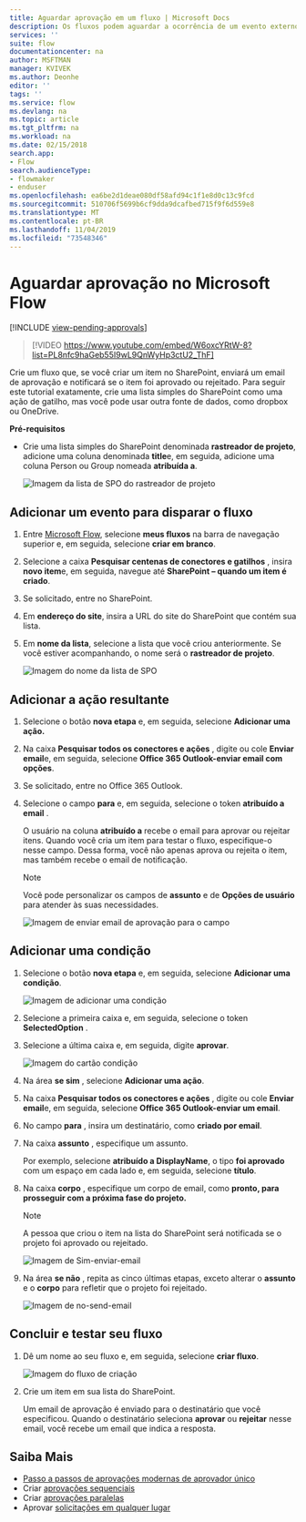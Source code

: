 ```yaml
---
title: Aguardar aprovação em um fluxo | Microsoft Docs
description: Os fluxos podem aguardar a ocorrência de um evento externo, como um usuário que aprova ou rejeita uma alteração, antes de executar uma ação, como o envio de notificação da decisão.
services: ''
suite: flow
documentationcenter: na
author: MSFTMAN
manager: KVIVEK
ms.author: Deonhe
editor: ''
tags: ''
ms.service: flow
ms.devlang: na
ms.topic: article
ms.tgt_pltfrm: na
ms.workload: na
ms.date: 02/15/2018
search.app:
- Flow
search.audienceType:
- flowmaker
- enduser
ms.openlocfilehash: ea6be2d1deae080df58afd94c1f1e8d0c13c9fcd
ms.sourcegitcommit: 510706f5699b6cf9dda9dcafbed715f9f6d559e8
ms.translationtype: MT
ms.contentlocale: pt-BR
ms.lasthandoff: 11/04/2019
ms.locfileid: "73548346"
---
```

# <a name="wait-for-approval-in-microsoft-flow"></a>Aguardar aprovação no Microsoft Flow
[!INCLUDE [view-pending-approvals](includes/cc-rebrand.md)]

> [!VIDEO https://www.youtube.com/embed/W6oxcYRtW-8?list=PL8nfc9haGeb55I9wL9QnWyHp3ctU2_ThF]
>


Crie um fluxo que, se você criar um item no SharePoint, enviará um email de aprovação e notificará se o item foi aprovado ou rejeitado. Para seguir este tutorial exatamente, crie uma lista simples do SharePoint como uma ação de gatilho, mas você pode usar outra fonte de dados, como dropbox ou OneDrive.

**Pré-requisitos**

* Crie uma lista simples do SharePoint denominada **rastreador de projeto**, adicione uma coluna denominada **title**e, em seguida, adicione uma coluna Person ou Group nomeada **atribuída a**.

   ![Imagem da lista de SPO do rastreador de projeto](./media/wait-for-approvals/project-tracker.png)

## <a name="add-an-event-to-trigger-the-flow"></a>Adicionar um evento para disparar o fluxo

1. Entre [Microsoft Flow](https://flow.microsoft.com), selecione **meus fluxos** na barra de navegação superior e, em seguida, selecione **criar em branco**.

1. Selecione a caixa **Pesquisar centenas de conectores e gatilhos** , insira **novo item**e, em seguida, navegue até **SharePoint – quando um item é criado**.

1. Se solicitado, entre no SharePoint.
1. Em **endereço do site**, insira a URL do site do SharePoint que contém sua lista.

1. Em **nome da lista**, selecione a lista que você criou anteriormente. Se você estiver acompanhando, o nome será o **rastreador de projeto**.

    ![Imagem do nome da lista de SPO](./media/wait-for-approvals/SPO-list-name.png)

## <a name="add-the-resulting-action"></a>Adicionar a ação resultante

1. Selecione o botão **nova etapa** e, em seguida, selecione **Adicionar uma ação.**

1. Na caixa **Pesquisar todos os conectores e ações** , digite ou cole **Enviar email**e, em seguida, selecione **Office 365 Outlook-enviar email com opções**.

1. Se solicitado, entre no Office 365 Outlook.

1. Selecione o campo **para** e, em seguida, selecione o token **atribuído a email** .

    O usuário na coluna **atribuído a** recebe o email para aprovar ou rejeitar itens. Quando você cria um item para testar o fluxo, especifique-o nesse campo. Dessa forma, você não apenas aprova ou rejeita o item, mas também recebe o email de notificação.

    > [!NOTE]
    > Você pode personalizar os campos de **assunto** e de **Opções de usuário** para atender às suas necessidades.

    ![Imagem de enviar email de aprovação para o campo](./media/wait-for-approvals/send-approval-email-to.png)

## <a name="add-a-condition"></a>Adicionar uma condição

1. Selecione o botão **nova etapa** e, em seguida, selecione **Adicionar uma condição**.

    ![Imagem de adicionar uma condição](./media/wait-for-approvals/add-a-condition.png)
1. Selecione a primeira caixa e, em seguida, selecione o token **SelectedOption** .
1. Selecione a última caixa e, em seguida, digite **aprovar**.

    ![Imagem do cartão condição](./media/wait-for-approvals/condition-card-2.png)

1. Na área **se sim** , selecione **Adicionar uma ação**.

1. Na caixa **Pesquisar todos os conectores e ações** , digite ou cole **Enviar email**e, em seguida, selecione **Office 365 Outlook-enviar um email**.

1. No campo **para** , insira um destinatário, como **criado por email**.

1. Na caixa **assunto** , especifique um assunto.

    Por exemplo, selecione **atribuído a DisplayName**, o tipo **foi aprovado** com um espaço em cada lado e, em seguida, selecione **título**.

1. Na caixa **corpo** , especifique um corpo de email, como **pronto, para prosseguir com a próxima fase do projeto.**

    > [!NOTE]
    > A pessoa que criou o item na lista do SharePoint será notificada se o projeto foi aprovado ou rejeitado.

    ![Imagem de Sim-enviar-email](./media/wait-for-approvals/if-yes-send-email-card-3.png)

1. Na área **se não** , repita as cinco últimas etapas, exceto alterar o **assunto** e o **corpo** para refletir que o projeto foi rejeitado.

     ![Imagem de no-send-email](./media/wait-for-approvals/no-send-email-2.png)

## <a name="finish-and-test-your-flow"></a>Concluir e testar seu fluxo

1. Dê um nome ao seu fluxo e, em seguida, selecione **criar fluxo**.

     ![Imagem do fluxo de criação](./media/wait-for-approvals/create-flow.png)
1. Crie um item em sua lista do SharePoint.

    Um email de aprovação é enviado para o destinatário que você especificou. Quando o destinatário seleciona **aprovar** ou **rejeitar** nesse email, você recebe um email que indica a resposta.

## <a name="learn-more"></a>Saiba Mais

* [Passo a passos de aprovações modernas de aprovador único](modern-approvals.md)
* Criar [aprovações sequenciais](sequential-modern-approvals.md)
* Criar [aprovações paralelas](parallel-modern-approvals.md)
* Aprovar [solicitações em qualquer lugar](mobile-approvals.md)
